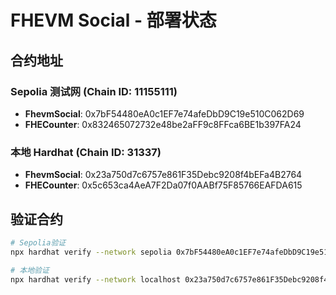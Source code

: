 # FHEVM Social - 部署状态

## 合约地址

### Sepolia 测试网 (Chain ID: 11155111)
- **FhevmSocial**: 0x7bF54480eA0c1EF7e74afeDbD9C19e510C062D69
- **FHECounter**: 0x832465072732e48be2aFF9c8FFca6BE1b397FA24

### 本地 Hardhat (Chain ID: 31337)  
- **FhevmSocial**: 0x23a750d7c6757e861F35Debc9208f4bEFa4B2764
- **FHECounter**: 0x5c653ca4AeA7F2Da07f0AABf75F85766EAFDA615

## 验证合约
```bash
# Sepolia验证
npx hardhat verify --network sepolia 0x7bF54480eA0c1EF7e74afeDbD9C19e510C062D69

# 本地验证
npx hardhat verify --network localhost 0x23a750d7c6757e861F35Debc9208f4bEFa4B2764
```

